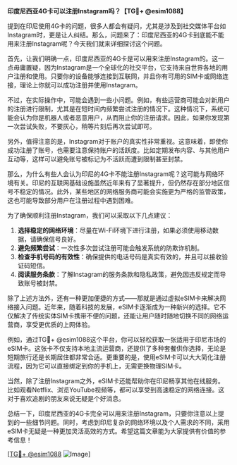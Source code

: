 **印度尼西亚4G卡可以注册Instagram吗？【TG💪+ @esim1088】**

提到在印尼使用4G卡的问题，很多人都会有疑问，尤其是涉及到社交媒体平台如Instagram时，更是让人纠结。那么，问题来了：印度尼西亚的4G卡到底能不能用来注册Instagram呢？今天我们就来详细探讨这个问题。

首先，让我们明确一点，印度尼西亚的4G卡是可以用来注册Instagram的。这一点毋庸置疑，因为Instagram是一个全球化的社交平台，它支持来自世界各地的用户注册和使用。只要你的设备能够连接到互联网，并且你有可用的SIM卡或网络连接，理论上你就可以成功注册并使用Instagram。

不过，在实际操作中，可能会遇到一些小问题。例如，有些运营商可能会对新用户的注册进行限制，尤其是在短时间内频繁尝试注册的情况下。这种情况下，系统可能会认为你是机器人或者恶意用户，从而阻止你的注册请求。因此，如果你发现第一次尝试失败，不要灰心，稍等片刻后再次尝试即可。

另外，值得注意的是，Instagram对于账户的真实性非常重视。这意味着，即使你成功注册了账号，也需要注意保持账户的活跃度。比如定期发布内容、与其他用户互动等，这样可以避免账号被标记为不活跃而遭到限制甚至封禁。

那么，为什么有些人会认为印尼的4G卡不能注册Instagram呢？这可能与网络环境有关。印尼的互联网基础设施虽然近年来有了显著提升，但仍然存在部分地区信号不稳定的情况。此外，某些地区的网络服务商可能会实施更为严格的监管政策，这也可能导致部分用户在注册过程中遇到困难。

为了确保顺利注册Instagram，我们可以采取以下几点建议：

1. **选择稳定的网络环境**：尽量在Wi-Fi环境下进行注册，如果必须使用移动数据，请确保信号良好。
2. **避免频繁尝试**：一次性多次尝试注册可能会触发系统的防欺诈机制。
3. **检查手机号码的有效性**：确保提供的电话号码是真实有效的，并且可以接收验证码短信。
4. **阅读服务条款**：了解Instagram的服务条款和隐私政策，避免因违反规定而导致账号被封禁。

除了上述方法外，还有一种更加便捷的方式——那就是通过虚拟eSIM卡来解决网络接入问题。近年来，随着科技的发展，eSIM卡逐渐成为一种新兴的选择。它不仅解决了传统实体SIM卡携带不便的问题，还能让用户随时随地切换不同的网络运营商，享受更优质的上网体验。

例如，通过TG💪+ @esim1088这个平台，你可以轻松获取一张适用于印尼市场的eSIM卡。这张卡不仅支持本地主流运营商，还提供了多种套餐供你选择，无论是短期旅行还是长期居住都非常合适。更重要的是，使用eSIM卡可以大大简化注册流程，因为它可以直接绑定到你的手机上，无需更换物理SIM卡。

当然，除了注册Instagram之外，eSIM卡还能帮助你在印尼畅享其他在线服务。比如观看Netflix、浏览YouTube视频等，都可以享受到高速稳定的网络连接。这对于喜欢追剧的朋友来说无疑是个好消息。

总结一下，印度尼西亚的4G卡完全可以用来注册Instagram，只要你注意以上提到的一些细节问题。同时，考虑到印尼复杂的网络环境以及个人需求的不同，采用eSIM卡无疑是一种更加灵活高效的方式。希望这篇文章能为大家提供有价值的参考信息！

[[TG💪+ @esim1088](https://t.me/s/esim1088) ![Image](https://i.postimg.cc/4NQfJmqS/Snipaste-2025-05-13-00-14-12.png)]